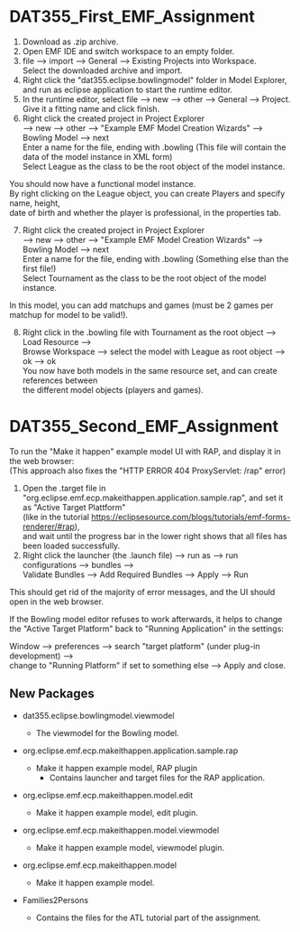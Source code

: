 # DAT355_First_EMF_Assignment



1. Download as .zip archive.
2. Open EMF IDE and switch workspace to an empty folder.
3. file --> import --> General --> Existing Projects into Workspace.<br>
Select the downloaded archive and import.
4. Right click the "dat355.eclipse.bowlingmodel" folder in Model Explorer,<br>
and run as eclipse application to start the runtime editor.
5. In the runtime editor, select file --> new --> other --> General --> Project.<br>
Give it a fitting name and click finish.
6. Right click the created project in Project Explorer<br> 
--> new --> other --> "Example EMF Model Creation Wizards" --> Bowling Model --> next<br>
Enter a name for the file, ending with .bowling (This file will contain the data of the model instance in XML form)<br>
Select League as the class to be the root object of the model instance.

You should now have a functional model instance.<br>
By right clicking on the League object, you can create Players and specify name, height,<br>
date of birth and whether the player is professional, in the properties tab.


7. Right click the created project in Project Explorer<br> 
--> new --> other --> "Example EMF Model Creation Wizards" --> Bowling Model --> next<br>
Enter a name for the file, ending with .bowling (Something else than the first file!)<br>
Select Tournament as the class to be the root object of the model instance.

In this model, you can add matchups and games (must be 2 games per matchup for model to be valid!).

8. Right click in the .bowling file with Tournament as the root object --> Load Resource --><br>
Browse Workspace --> select the model with League as root object --> ok --> ok<br>
You now have both models in the same resource set, and can create references between<br>
the different model objects (players and games).




# DAT355_Second_EMF_Assignment



To run the "Make it happen" example model UI with RAP, and display it in the web browser:<br>
(This approach also fixes the "HTTP ERROR 404 ProxyServlet: /rap" error)

1. Open the .target file in "org.eclipse.emf.ecp.makeithappen.application.sample.rap", and set it as "Active Target Plattform"<br>
(like in the tutorial https://eclipsesource.com/blogs/tutorials/emf-forms-renderer/#rap),<br>
and wait until the progress bar in the lower right shows that all files has been loaded successfully.<br>
2. Right click the launcher (the .launch file) --> run as --> run configurations --> bundles --><br>
Validate Bundles --> Add Required Bundles --> Apply --> Run

This should get rid of the majority of error messages, and the UI should open in the web browser.<br>


If the Bowling model editor refuses to work afterwards, it helps to change<br>
the "Active Target Platform" back to "Running Application" in the settings:

Window --> preferences --> search "target platform" (under plug-in development) --><br>
change to "Running Platform" if set to something else --> Apply and close.



New Packages
-------------

* dat355.eclipse.bowlingmodel.viewmodel
  - The viewmodel for the Bowling model.
  
* org.eclipse.emf.ecp.makeithappen.application.sample.rap
  - Make it happen example model, RAP plugin
    * Contains launcher and target files for the RAP application.
* org.eclipse.emf.ecp.makeithappen.model.edit
  - Make it happen example model, edit plugin.
* org.eclipse.emf.ecp.makeithappen.model.viewmodel
  - Make it happen example model, viewmodel plugin.
* org.eclipse.emf.ecp.makeithappen.model
  - Make it happen example model.
  
* Families2Persons
  - Contains the files for the ATL tutorial part of the assignment.
